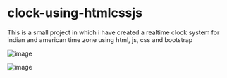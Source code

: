 # clock-using-htmlcssjs
This is a small project in which i have created a realtime clock system for indian and american time zone using html, js, css and bootstrap

![image](https://user-images.githubusercontent.com/64636366/215321545-f5b11778-31e2-43f8-b915-9b99b2691ee4.png)



![image](https://user-images.githubusercontent.com/64636366/215321594-c98365ec-4304-481b-8967-122e445569fc.png)

